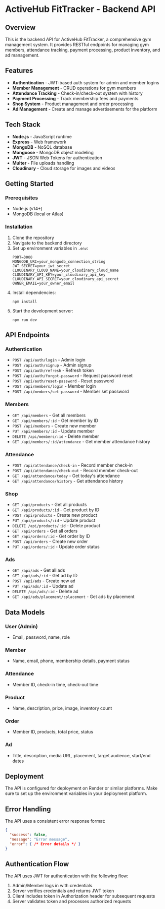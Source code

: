# ActiveHub FitTracker - Backend API

## Overview
This is the backend API for ActiveHub FitTracker, a comprehensive gym management system. It provides RESTful endpoints for managing gym members, attendance tracking, payment processing, product inventory, and ad management.

## Features
- **Authentication** - JWT-based auth system for admin and member logins
- **Member Management** - CRUD operations for gym members
- **Attendance Tracking** - Check-in/check-out system with history
- **Payment Processing** - Track membership fees and payments
- **Shop System** - Product management and order processing
- **Ad Management** - Create and manage advertisements for the platform

## Tech Stack
- **Node.js** - JavaScript runtime
- **Express** - Web framework
- **MongoDB** - NoSQL database
- **Mongoose** - MongoDB object modeling
- **JWT** - JSON Web Tokens for authentication
- **Multer** - File uploads handling
- **Cloudinary** - Cloud storage for images and videos

## Getting Started

### Prerequisites
- Node.js (v14+)
- MongoDB (local or Atlas)

### Installation
1. Clone the repository
2. Navigate to the backend directory
3. Set up environment variables in `.env`:
   ```
   PORT=3000
   MONGODB_URI=your_mongodb_connection_string
   JWT_SECRET=your_jwt_secret
   CLOUDINARY_CLOUD_NAME=your_cloudinary_cloud_name
   CLOUDINARY_API_KEY=your_cloudinary_api_key
   CLOUDINARY_API_SECRET=your_cloudinary_api_secret
   OWNER_EMAIL=your_owner_email
   ```
4. Install dependencies:
   ```
   npm install
   ```
5. Start the development server:
   ```
   npm run dev
   ```

## API Endpoints

### Authentication
- `POST /api/auth/login` - Admin login
- `POST /api/auth/signup` - Admin signup
- `POST /api/auth/refresh` - Refresh token
- `POST /api/auth/forgot-password` - Request password reset
- `POST /api/auth/reset-password` - Reset password
- `POST /api/members/login` - Member login
- `POST /api/members/set-password` - Member set password

### Members
- `GET /api/members` - Get all members
- `GET /api/members/:id` - Get member by ID
- `POST /api/members` - Create new member
- `PUT /api/members/:id` - Update member
- `DELETE /api/members/:id` - Delete member
- `GET /api/members/:id/attendance` - Get member attendance history

### Attendance
- `POST /api/attendance/check-in` - Record member check-in
- `POST /api/attendance/check-out` - Record member check-out
- `GET /api/attendance/today` - Get today's attendance
- `GET /api/attendance/history` - Get attendance history

### Shop
- `GET /api/products` - Get all products
- `GET /api/products/:id` - Get product by ID
- `POST /api/products` - Create new product
- `PUT /api/products/:id` - Update product
- `DELETE /api/products/:id` - Delete product
- `GET /api/orders` - Get all orders
- `GET /api/orders/:id` - Get order by ID
- `POST /api/orders` - Create new order
- `PUT /api/orders/:id` - Update order status

### Ads
- `GET /api/ads` - Get all ads
- `GET /api/ads/:id` - Get ad by ID
- `POST /api/ads` - Create new ad
- `PUT /api/ads/:id` - Update ad
- `DELETE /api/ads/:id` - Delete ad
- `GET /api/ads/placement/:placement` - Get ads by placement

## Data Models

### User (Admin)
- Email, password, name, role

### Member
- Name, email, phone, membership details, payment status

### Attendance
- Member ID, check-in time, check-out time

### Product
- Name, description, price, image, inventory count

### Order
- Member ID, products, total price, status

### Ad
- Title, description, media URL, placement, target audience, start/end dates

## Deployment
The API is configured for deployment on Render or similar platforms. Make sure to set up the environment variables in your deployment platform.

## Error Handling
The API uses a consistent error response format:
```json
{
  "success": false,
  "message": "Error message",
  "error": { /* Error details */ }
}
```

## Authentication Flow
The API uses JWT for authentication with the following flow:
1. Admin/Member logs in with credentials
2. Server verifies credentials and returns JWT token
3. Client includes token in Authorization header for subsequent requests
4. Server validates token and processes authorized requests 